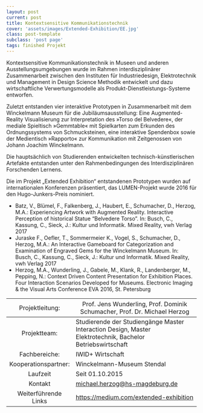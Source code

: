 ```yaml
---
layout: post
current: post
title: Kontextsensitive Kommunikationstechnik
cover: 'assets/images/Extended-Exhibition/EE.jpg'
class: post-template
subclass: 'post page'
tags: finished Projekt
---
```


Kontextsensitive Kommunikationstechnik in Museen und anderen Ausstellungsumgebungen wurde im Rahmen interdisziplinärer Zusammenarbeit zwischen den Instituten für Industriedesign, Elektrotechnik und Management in Design Science Methodik entwickelt und dazu wirtschaftliche Verwertungsmodelle als Produkt-Dienstleistungs-Systeme entworfen.

Zuletzt entstanden vier interaktive Prototypen in Zusammenarbeit mit dem Winckelmann Museum für die Jubiläumsausstellung: Eine Augmented-Reality Visualisierung zur Interpretation des »Torso del Belvedere«, der mediale Spieltisch »Gemmtable« mit Spielkarten zum Erkunden des Ordnungssystems von Schmucksteinen, eine interaktive Spendenbox sowie der Medientisch »Rapporto« zur Kommunikation mit Zeitgenossen von Johann Joachim Winckelmann.

Die hauptsächlich von Studierenden entwickelten technisch-künstlerischen Artefakte entstanden unter den Rahmenbedingungen des Interdisziplinären Forschenden Lernens.

Die im Projekt „Extended Exhibition“ entstandenen Prototypen wurden auf internationalen Konferenzen präsentiert, das LUMEN-Projekt wurde 2016 für den Hugo-Junkers-Preis nominiert.

- Batz, V., Blümel, F., Falkenberg, J., Haubert, E., Schumacher, D., Herzog, M.A.: Experiencing Artwork with Augmented Reality. Interactive Perception of historical Statue “Belvedere Torso”. In: Busch, C., Kassung, C., Sieck, J.: Kultur und Informatik. Mixed Reality, vwh Verlag 2017
- Juraske F., Oefler, T., Sommermeier K., Vogel, S., Schumacher, D., Herzog, M.A.: An Interactive Gameboard for Categorization and Examination of Engraved Gems for the Winckelmann Museum. In: Busch, C., Kassung, C., Sieck, J.: Kultur und Informatik. Mixed Reality, vwh Verlag 2017
- Herzog, M.A., Wunderling, J., Gabele, M., Klank, R., Landenberger, M., Pepping, N.: Context Driven Content Presentation for Exhibition Places. Four Interaction Scenarios Developed for Museums. Electronic Imaging & the Visual Arts Conference EVA 2016, St. Petersburg


| <span style="font-weight: normal">Projektleitung: </span>| <span style="font-weight: normal">Prof. Jens Wunderling, Prof. Dominik Schumacher, Prof. Dr. Michael Herzog</span> |
|:-:|---|
|  Projektteam: | Studierende der Studiengänge Master Interaction Design, Master Elektrotechnik, Bachelor Betriebswirtschaft  |
| Fachbereiche: | IWID+ Wirtschaft  |
| Kooperationspartner: | Winckelmann-Museum Stendal |
| Laufzeit | Seit 01.10.2015 |
| Kontakt | michael.herzog@hs-magdeburg.de |
| Weiterführende Links | https://medium.com/extended-exhibition |
